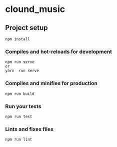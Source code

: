 # clound_music

## Project setup
```
npm install
```

### Compiles and hot-reloads for development
```
npm run serve 
or
yarn  run serve
```

### Compiles and minifies for production
```
npm run build
```

### Run your tests
```
npm run test
```

### Lints and fixes files
```
npm run lint
```
